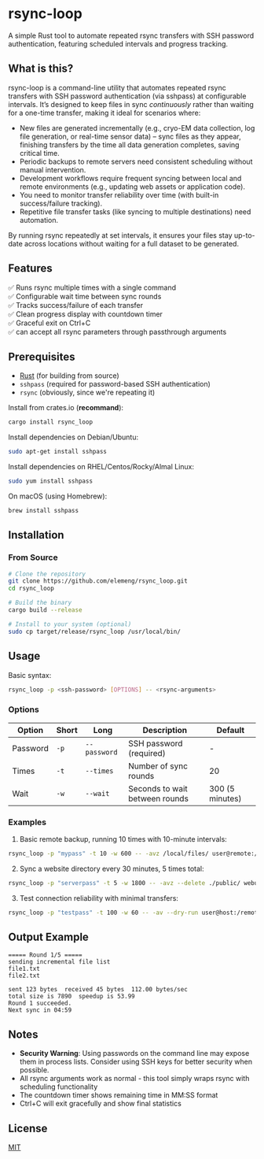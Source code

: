 # rsync-loop

A simple Rust tool to automate repeated rsync transfers with SSH password authentication, featuring scheduled intervals and progress tracking.

## What is this?

rsync-loop is a command-line utility that automates repeated rsync transfers with SSH password authentication (via sshpass) at configurable intervals. It’s designed to keep files in sync *continuously* rather than waiting for a one-time transfer, making it ideal for scenarios where:

- New files are generated incrementally (e.g., cryo-EM data collection, log file generation, or real-time sensor data) – sync files as they appear, finishing transfers by the time all data generation completes, saving critical time.
- Periodic backups to remote servers need consistent scheduling without manual intervention.
- Development workflows require frequent syncing between local and remote environments (e.g., updating web assets or application code).
- You need to monitor transfer reliability over time (with built-in success/failure tracking).
- Repetitive file transfer tasks (like syncing to multiple destinations) need automation.

By running rsync repeatedly at set intervals, it ensures your files stay up-to-date across locations without waiting for a full dataset to be generated.

## Features

✅ Runs rsync multiple times with a single command  
✅ Configurable wait time between sync rounds  
✅ Tracks success/failure of each transfer  
✅ Clean progress display with countdown timer  
✅ Graceful exit on Ctrl+C  
✅ can accept all rsync parameters through passthrough arguments  

## Prerequisites

- [Rust](https://www.rust-lang.org/tools/install) (for building from source)
- `sshpass` (required for password-based SSH authentication)
- `rsync` (obviously, since we're repeating it)

Install from crates.io (**recommand**):

```bash
cargo install rsync_loop
```

Install dependencies on Debian/Ubuntu:
```bash
sudo apt-get install sshpass
```

Install dependencies on RHEL/Centos/Rocky/Almal Linux:
```bash
sudo yum install sshpass
```

On macOS (using Homebrew):
```bash
brew install sshpass
```

## Installation

### From Source

```bash
# Clone the repository
git clone https://github.com/elemeng/rsync_loop.git
cd rsync_loop

# Build the binary
cargo build --release

# Install to your system (optional)
sudo cp target/release/rsync_loop /usr/local/bin/
```

## Usage

Basic syntax:
```bash
rsync_loop -p <ssh-password> [OPTIONS] -- <rsync-arguments>
```

### Options

| Option   | Short | Long         | Description                    | Default         |
| -------- | ----- | ------------ | ------------------------------ | --------------- |
| Password | `-p`  | `--password` | SSH password (required)        | -               |
| Times    | `-t`  | `--times`    | Number of sync rounds          | 20              |
| Wait     | `-w`  | `--wait`     | Seconds to wait between rounds | 300 (5 minutes) |

### Examples

1. Basic remote backup, running 10 times with 10-minute intervals:
```bash
rsync_loop -p "mypass" -t 10 -w 600 -- -avz /local/files/ user@remote:/backup/location/
```

2. Sync a website directory every 30 minutes, 5 times total:
```bash
rsync_loop -p "serverpass" -t 5 -w 1800 -- -avz --delete ./public/ webuser@example.com:/var/www/html/
```

3. Test connection reliability with minimal transfers:
```bash
rsync_loop -p "testpass" -t 100 -w 60 -- -av --dry-run user@host:/remote/path/ /tmp/
```

## Output Example

```
===== Round 1/5 =====
sending incremental file list
file1.txt
file2.txt

sent 123 bytes  received 45 bytes  112.00 bytes/sec
total size is 7890  speedup is 53.99
Round 1 succeeded.
Next sync in 04:59
```

## Notes

- **Security Warning**: Using passwords on the command line may expose them in process lists. Consider using SSH keys for better security when possible.
- All rsync arguments work as normal - this tool simply wraps rsync with scheduling functionality
- The countdown timer shows remaining time in MM:SS format
- Ctrl+C will exit gracefully and show final statistics

## License

[MIT](LICENSE)